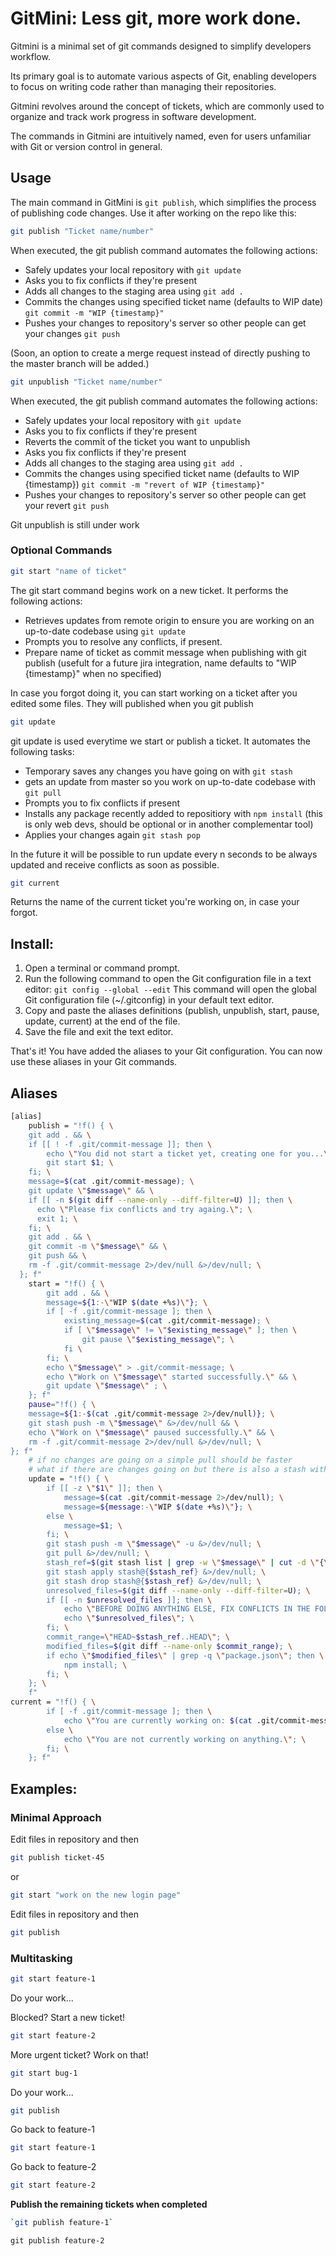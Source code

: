 # GitMini: Less git, more work done.


Gitmini is a minimal set of git commands designed to simplify developers workflow. 

Its primary goal is to automate various aspects of Git, enabling developers to focus on writing code rather than managing their repositories. 

Gitmini revolves around the concept of tickets, which are commonly used to organize and track work progress in software development.


The commands in Gitmini are intuitively named, even for users unfamiliar with Git or version control in general.



## Usage


The main command in GitMini is `git publish`, which simplifies the process of publishing code changes. Use it after working on the repo like this:

```bash
git publish "Ticket name/number"
```

When executed, the git publish command automates the following actions:
  - Safely updates your local repository with `git update`
  - Asks you to fix conflicts if they're present
  - Adds all changes to the staging area using `git add .`
  - Commits the changes using specified ticket name (defaults to WIP date) `git commit -m "WIP {timestamp}"`
  - Pushes your changes to repository's server so other people can get your changes `git push`

(Soon, an option to create a merge request instead of directly pushing to the master branch will be added.)

```bash
git unpublish "Ticket name/number"
```
When executed, the git publish command automates the following actions:
- Safely updates your local repository with `git update`
- Asks you to fix conflicts if they're present
- Reverts the commit of the ticket you want to unpublish
- Asks you fix conflicts if they're present
- Adds all changes to the staging area using `git add .`
- Commits the changes using specified ticket name (defaults to WIP {timestamp}) `git commit -m "revert of WIP {timestamp}"`
- Pushes your changes to repository's server so other people can get your revert `git push`

Git unpublish is still under work
  
### Optional Commands

```bash
git start "name of ticket"
```



The git start command begins work on a new ticket. It performs the following actions:
  - Retrieves updates from remote origin to ensure you are working on an up-to-date codebase using `git update`
  - Prompts you to resolve any conflicts, if present.
  - Prepare name of ticket as commit message when publishing with git publish (usefult for a future jira integration, name defaults to "WIP {timestamp}" when no specified)

In case you forgot doing it, you can start working on a ticket after you edited some files. They will published when you git publish

```bash
git update
```



git update is used everytime we start or publish a ticket. It automates the following tasks:
  - Temporary saves any changes you have going on with `git stash`
  - gets an update from master so you work on up-to-date codebase with `git pull`
  - Prompts you to fix conflicts if present
  - Installs any package recently added to repositiory with `npm install` (this is only web devs, should be optional or in another complementar tool)
  - Applies your changes again `git stash pop`

In the future it will be possible to run update every n seconds to be always updated and receive conflicts as soon as possible.
```bash
git current
```
Returns the name of the current ticket you're working on, in case your forgot.


## Install: 
1. Open a terminal or command prompt.
2. Run the following command to open the Git configuration file in a text editor:
`git config --global --edit`
This command will open the global Git configuration file (~/.gitconfig) in your default text editor.
3. Copy and paste the aliases definitions (publish, unpublish, start, pause, update, current) at the end of the file.
4. Save the file and exit the text editor.

That's it! You have added the aliases to your Git configuration. You can now use these aliases in your Git commands.

## Aliases

```bash
[alias]
	publish = "!f() { \
    git add . && \
    if [[ ! -f .git/commit-message ]]; then \
        echo \"You did not start a ticket yet, creating one for you...\"; \
        git start $1; \
    fi; \
    message=$(cat .git/commit-message); \
	git update \"$message\" && \
    if [[ -n $(git diff --name-only --diff-filter=U) ]]; then \
      echo \"Please fix conflicts and try againg.\"; \
      exit 1; \
    fi; \
    git add . && \
    git commit -m \"$message\" && \
	git push && \
	rm -f .git/commit-message 2>/dev/null &>/dev/null; \
  }; f"
	start = "!f() { \
        git add . && \
        message=${1:-\"WIP $(date +%s)\"}; \
        if [ -f .git/commit-message ]; then \
            existing_message=$(cat .git/commit-message); \
            if [ \"$message\" != \"$existing_message\" ]; then \
				git pause \"$existing_message\"; \
			fi \
        fi; \
        echo \"$message\" > .git/commit-message; \
        echo \"Work on \"$message\" started successfully.\" && \
        git update \"$message\" ; \
    }; f"
	pause="!f() { \
    message=${1:-$(cat .git/commit-message 2>/dev/null)}; \
    git stash push -m \"$message\" &>/dev/null && \
    echo \"Work on \"$message\" paused successfully.\" && \
    rm -f .git/commit-message 2>/dev/null &>/dev/null; \
}; f"
    # if no changes are going on a simple pull should be faster
    # what if there are changes going on but there is also a stash with the same name? ideally apply both of them
    update = "!f() { \
        if [[ -z \"$1\" ]]; then \
            message=$(cat .git/commit-message 2>/dev/null); \
            message=${message:-\"WIP $(date +%s)\"}; \
        else \
            message=$1; \
        fi; \
        git stash push -m \"$message\" -u &>/dev/null; \
        git pull &>/dev/null; \
        stash_ref=$(git stash list | grep -w \"$message\" | cut -d \"{\" -f2 | cut -d \"}\" -f1); \
        git stash apply stash@{$stash_ref} &>/dev/null; \
        git stash drop stash@{$stash_ref} &>/dev/null; \
        unresolved_files=$(git diff --name-only --diff-filter=U); \
        if [[ -n $unresolved_files ]]; then \
            echo \"BEFORE DOING ANYTHING ELSE, FIX CONFLICTS IN THE FOLLOWING FILES:\"; \
            echo \"$unresolved_files\"; \
        fi; \
        commit_range=\"HEAD~$stash_ref..HEAD\"; \
        modified_files=$(git diff --name-only $commit_range); \
        if echo \"$modified_files\" | grep -q \"package.json\"; then \
            npm install; \
        fi; \
    }; \
    f"
current = "!f() { \
        if [ -f .git/commit-message ]; then \
            echo \"You are currently working on: $(cat .git/commit-message)\"; \
        else \
            echo \"You are not currently working on anything.\"; \
        fi; \
    }; f"

```

## Examples: 


### Minimal Approach
Edit files in repository and then
```bash
git publish ticket-45
```

 or
```bash
git start "work on the new login page"
```

Edit files in repository and then 
```bash
git publish
```


### Multitasking
```bash
git start feature-1
```
Do your work...

Blocked? Start a new ticket!

```bash
git start feature-2
```

More urgent ticket? Work on that!

```bash
git start bug-1
```

Do your work...
```bash
git publish
```
Go back to feature-1
```bash
git start feature-1
```
Go back to feature-2
```bash
git start feature-2
```
**Publish the remaining tickets when completed**
```bash
`git publish feature-1`
```

`git publish feature-2`




